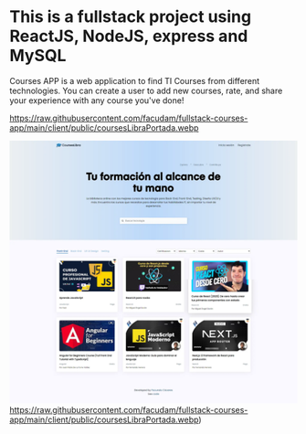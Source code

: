# This is a fullstack project using ReactJS, NodeJS, express and MySQL

Courses APP is a web application to find TI Courses from different technologies. You can create a user to add new courses, rate, and share your experience with any course you've done!

https://raw.githubusercontent.com/facudam/fullstack-courses-app/main/client/public/coursesLibraPortada.webp

![imagen de portada de CoursesLibra ](https://raw.githubusercontent.com/facudam/fullstack-courses-app/main/client/public/coursesLibraPortada.webp)https://raw.githubusercontent.com/facudam/fullstack-courses-app/main/client/public/coursesLibraPortada.webp)
